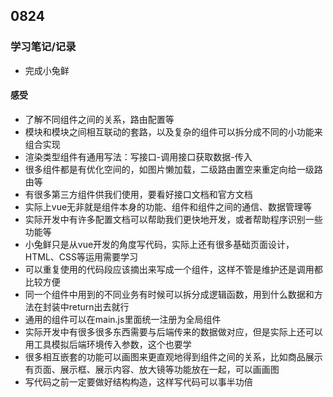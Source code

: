 ## 0824
### 学习笔记/记录
- 完成小兔鲜
#### 感受
- 了解不同组件之间的关系，路由配置等
- 模块和模块之间相互联动的套路，以及复杂的组件可以拆分成不同的小功能来组合实现
- 渲染类型组件有通用写法：写接口-调用接口获取数据-传入
- 很多组件都是有优化空间的，如图片懒加载，二级路由置空来重定向给一级路由等
- 有很多第三方组件供我们使用，要看好接口文档和官方文档
- 实际上vue无非就是组件本身的功能、组件和组件之间的通信、数据管理等
- 实际开发中有许多配置文档可以帮助我们更快地开发，或者帮助程序识别一些功能等
- 小兔鲜只是从vue开发的角度写代码，实际上还有很多基础页面设计，HTML、CSS等运用需要学习
- 可以重复使用的代码段应该摘出来写成一个组件，这样不管是维护还是调用都比较方便
- 同一个组件中用到的不同业务有时候可以拆分成逻辑函数，用到什么数据和方法在封装中return出去就行
- 通用的组件可以在main.js里面统一注册为全局组件
- 实际开发中有很多很多东西需要与后端传来的数据做对应，但是实际上还可以用工具模拟后端环境传入参数，这个也要学
- 很多相互嵌套的功能可以画图来更直观地得到组件之间的关系，比如商品展示有页面、展示框、展示内容、放大镜等功能放在一起，可以画画图
- 写代码之前一定要做好结构构造，这样写代码可以事半功倍